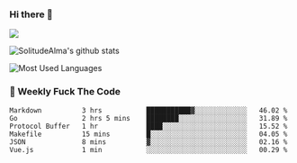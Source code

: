 ### Hi there 👋

<p>
  <a href="https://count.getloli.com/"><img src="https://count.getloli.com/get/@:solitudealma"></a>
</p>

![SolitudeAlma's github stats](https://github-readme-stats.vercel.app/api?username=solitudealma&show_icons=true&theme=radical)

![Most Used Languages](https://github-readme-stats.vercel.app/api/top-langs/?username=solitudealma&layout=compact&hide_border=true&theme=dark)
<!-- ![visitors](https://visitor-badge.glitch.me/badge?page_id=solitudealma.solitudealma.id) -->


### :dart: Weekly Fuck The Code

<!--START_SECTION:waka-->

```text
Markdown          3 hrs           ███████████▓░░░░░░░░░░░░░   46.02 %
Go                2 hrs 5 mins    ████████░░░░░░░░░░░░░░░░░   31.89 %
Protocol Buffer   1 hr            ████░░░░░░░░░░░░░░░░░░░░░   15.52 %
Makefile          15 mins         █░░░░░░░░░░░░░░░░░░░░░░░░   04.05 %
JSON              8 mins          ▓░░░░░░░░░░░░░░░░░░░░░░░░   02.16 %
Vue.js            1 min           ░░░░░░░░░░░░░░░░░░░░░░░░░   00.29 %
```

<!--END_SECTION:waka-->

